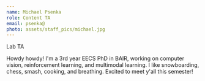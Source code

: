 ```yaml
---
name: Michael Psenka
role: Content TA
email: psenka@
photo: assets/staff_pics/michael.jpg
---
```


Lab TA

Howdy howdy! I'm a 3rd year EECS PhD in BAIR, working on computer vision, reinforcement learning, and multimodal learning. I like snowboarding, chess, smash, cooking, and breathing. Excited to meet y'all this semester!